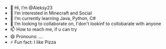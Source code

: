 - 👋 Hi, I’m @Aleksy23
- 👀 I’m interested in Minecraft and Social
- 🌱 I’m currently learning Java, Python, C#
- 💞️ I’m looking to collaborate on, I'don't lookinf to collobarate with anyone
- 📫 How to reach me,  if u can try  
- 😄 Pronouns: ...
- ⚡ Fun fact: I like Pizza

<!---
Aleksy23/Aleksy23 is a ✨ special ✨ repository because its `README.md` (this file) appears on your GitHub profile.
You can click the Preview link to take a look at your changes.
--->
